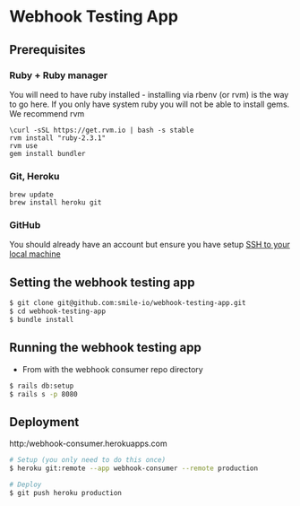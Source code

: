 # Webhook Testing App

## Prerequisites

### Ruby + Ruby manager
You will need to have ruby installed - installing via rbenv (or rvm) is the way to go here. If you only have system ruby you will not be able to install gems. We recommend rvm
```
\curl -sSL https://get.rvm.io | bash -s stable
rvm install "ruby-2.3.1"
rvm use
gem install bundler
```

### Git, Heroku
```
brew update
brew install heroku git
```

### GitHub
You should already have an account but ensure you have setup [SSH to your local machine](https://help.github.com/articles/adding-a-new-ssh-key-to-your-github-account/)

## Setting the webhook testing app
```bash
$ git clone git@github.com:smile-io/webhook-testing-app.git
$ cd webhook-testing-app
$ bundle install
```

## Running the webhook testing app
- From with the webhook consumer repo directory
```bash
$ rails db:setup
$ rails s -p 8080
```

## Deployment

http:/webhook-consumer.herokuapps.com

```bash
# Setup (you only need to do this once)
$ heroku git:remote --app webhook-consumer --remote production

# Deploy
$ git push heroku production
```
